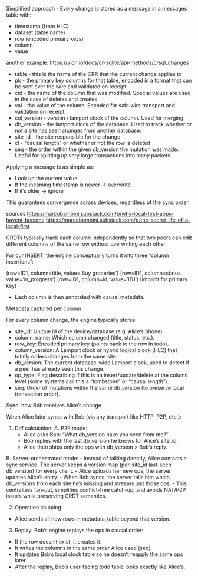 
Simplified approach - Every change is stored as a message in a messages table with:

- timestamp (from HLC)
- dataset (table name)
- row (encoded primary keys)
- column
- value

another example: https://vlcn.io/docs/cr-sqlite/api-methods/crsql_changes
- table - this is the name of the CRR that the current change applies to
- pk - the primary key columns for that table, encoded in a format that can be sent over the wire and validated on receipt.
- cid - the name of the column that was modified. Special values are used in the case of deletes and creates.
- val - the value of the column. Encoded for safe wire transport and validation on receipt.
- col_version - version / lamport clock of the column. Used for merging.
- db_version - the lamport clock of the database. Used to track whether or not a site has seen changes from another database.
- site_id - the site responsible for the change
- cl - "causal length" or whether or not the row is deleted
- seq - the order within the given db_version the mutation was made. Useful for splitting up very large transactions into many packets.

Applying a message is as simple as:

- Look up the current value
- If the incoming timestamp is newer → overwrite
- If it’s older → ignore

This guarantees convergence across devices, regardless of the sync order.

sources
https://marcobambini.substack.com/p/why-local-first-apps-havent-become
https://marcobambini.substack.com/p/the-secret-life-of-a-local-first


CRDTs typically track each column independently so that two peers can edit different columns of the same row without overwriting each other.

For our INSERT, the engine conceptually turns it into three “column insertions”:

(row=ID1, column=title, value=’Buy groceries’)
(row=ID1, column=status, value=’in_progress’)
(row=ID1, column=id, value=’ID1’) (implicit for primary key)
- Each column is then annotated with causal metadata.


Metadata captured per column

For every column change, the engine typically stores:

- site_id: Unique id of the device/database (e.g. Alice’s phone).
- column_name: Which column changed (title, status, etc.).
- row_key: Encoded primary key (points back to the row in todo).
- column_version: A Lamport clock or hybrid logical clock (HLC) that totally orders changes from the same site.
- db_version: The current database-wide Lamport clock, used to detect if a peer has already seen this change.
- op_type: Flag describing if this is an insert/update/delete at the column level (some systems call this a “tombstone” or “causal length”).
- seq: Order of mutations within the same db_version (to preserve local transaction order).


Sync: how Bob receives Alice’s change

When Alice later syncs with Bob (via any transport like HTTP, P2P, etc.):

1. Diff calculation:
  A. P2P mode:
    - Alice asks Bob: “What db_version have you seen from me?”
    - Bob replies with the last db_version he knows for Alice’s site_id.
    - Alice then ships only the ops with db_version > Bob’s reply.

  B. Server-orchestrated mode:
    - Instead of talking directly, Alice contacts a sync service. The server keeps a version map (per-site_id last-seen db_version) for every client.
    - Alice uploads her new ops; the server updates Alice’s entry.
    - When Bob syncs, the server tells him which db_versions from each site he’s missing and streams just those ops.
    - This centralizes fan-out, simplifies conflict-free catch-up, and avoids NAT/P2P issues while preserving CRDT semantics.

2. Operation shipping:
  - Alice sends all new rows in metadata_table beyond that version.

3. Replay:
  Bob’s engine replays the ops in causal order:
  - If the row doesn’t exist, it creates it.
  - It writes the columns in the same order Alice used (seq).
  - It updates Bob’s local clock table so he doesn’t reapply the same ops later.
  - After the replay, Bob’s user-facing todo table looks exactly like Alice’s.